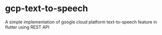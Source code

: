 # gcp-text-to-speech
A simple implementation of google cloud platform text-to-speech feature in flutter using REST API
